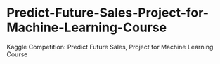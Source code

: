 # Predict-Future-Sales-Project-for-Machine-Learning-Course
Kaggle Competition: Predict Future Sales, Project for Machine Learning Course
